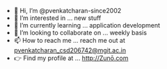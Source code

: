 - 👋 Hi, I’m @pvenkatcharan-since2002
- 👀 I’m interested in ... new stuff
- 🌱 I’m currently learning ... application development
- 💞️ I’m looking to collaborate on ... weekly basis
- 📫 How to reach me ... reach me out at pvenkatcharan_csd206742@mgit.ac.in
- 👉 Find my profile at ... http://Zunō.com
<!---
pvenkatcharan-since2002/pvenkatcharan-since2002 is a ✨ special ✨ repository because its `README.md` (this file) appears on your GitHub profile.
You can click the Preview link to take a look at your changes.
--->
